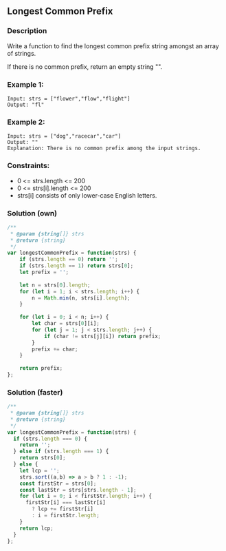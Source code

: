 ## Longest Common Prefix
### Description
Write a function to find the longest common prefix string amongst an array of strings.

If there is no common prefix, return an empty string "".

 
### Example 1:
```
Input: strs = ["flower","flow","flight"]
Output: "fl"
```
### Example 2:
```
Input: strs = ["dog","racecar","car"]
Output: ""
Explanation: There is no common prefix among the input strings.
 ```

### Constraints:

- 0 <= strs.length <= 200
- 0 <= strs[i].length <= 200
- strs[i] consists of only lower-case English letters.

### Solution (own)
```javascript
/**
 * @param {string[]} strs
 * @return {string}
 */
var longestCommonPrefix = function(strs) {
    if (strs.length == 0) return '';
    if (strs.length == 1) return strs[0];
    let prefix = '';
    
    let n = strs[0].length;
    for (let i = 1; i < strs.length; i++) {
        n = Math.min(n, strs[i].length);
    }
    
    for (let i = 0; i < n; i++) {
        let char = strs[0][i];
        for (let j = 1; j < strs.length; j++) {
            if (char != strs[j][i]) return prefix;
        }
        prefix += char;
    }
    
    return prefix;
};
```

### Solution (faster)
```javascript
/**
 * @param {string[]} strs
 * @return {string}
 */
var longestCommonPrefix = function(strs) {
  if (strs.length === 0) {
    return '';
  } else if (strs.length === 1) {
    return strs[0];
  } else {
    let lcp = '';
    strs.sort((a,b) => a > b ? 1 : -1);
    const firstStr = strs[0];
    const lastStr = strs[strs.length - 1];
    for (let i = 0; i < firstStr.length; i++) {
      firstStr[i] === lastStr[i]
        ? lcp += firstStr[i]
        : i = firstStr.length;
    }
    return lcp;
  }
};
```
